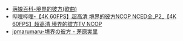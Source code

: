 - [萌娘百科-境界的彼方(歌曲)](https://zh.moegirl.org.cn/%E5%A2%83%E7%95%8C%E7%9A%84%E5%BD%BC%E6%96%B9(%E6%AD%8C%E6%9B%B2))
- [哔哩哔哩-【4K 60FPS】超高清 境界的彼方NCOP NCED全_P2_【4K 60FPS】超高清 境界的彼方TV NCOP](https://www.bilibili.com/video/BV1gi4y1974c?p=2)
- [jpmarumaru-境界の彼方 - 茅原実里](https://www.jpmarumaru.com/tw/JPSongPlay-1374.html)
